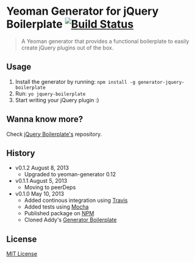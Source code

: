 # Yeoman Generator for jQuery Boilerplate [![Build Status](https://secure.travis-ci.org/jquery-boilerplate/generator-jquery-boilerplate.png?branch=master)](https://travis-ci.org/jquery-boilerplate/generator-jquery-boilerplate)

> A Yeoman generator that provides a functional boilerplate to easily create jQuery plugins out of the box.

## Usage

1. Install the generator by running: `npm install -g generator-jquery-boilerplate`
2. Run: `yo jquery-boilerplate`
3. Start writing your jQuery plugin :)

## Wanna know more?

Check [jQuery Boilerplate's](http://github.com/jquery-boilerplate/boilerplate) repository.

## History

* v0.1.2 August 8, 2013
	* Upgraded to yeoman-generator 0.12
* v0.1.1 August 5, 2013
	* Moving to peerDeps
* v0.1.0 May 10, 2013
	* Added continous integration using [Travis](https://travis-ci.org/jquery-boilerplate/generator/)
	* Added tests using [Mocha](http://visionmedia.github.io/mocha/)
	* Published package on [NPM](https://npmjs.org/package/generator-jquery-boilerplate)
	* Cloned Addy's [Generator Boilerplate](https://github.com/addyosmani/generator-boilerplate)

## License

[MIT License](http://zenorocha.mit-license.org/)
